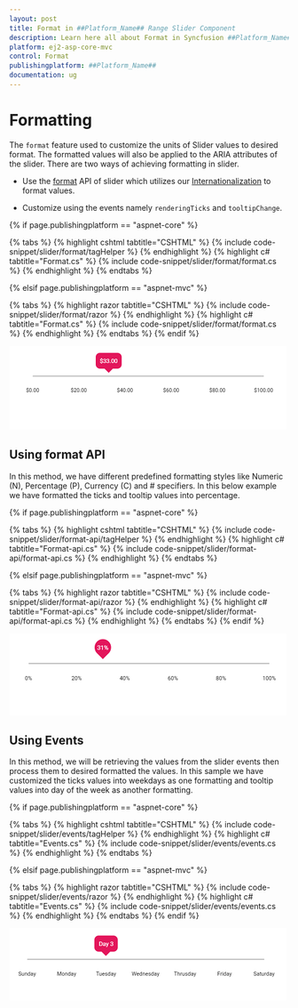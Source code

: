 ```yaml
---
layout: post
title: Format in ##Platform_Name## Range Slider Component
description: Learn here all about Format in Syncfusion ##Platform_Name## Range Slider component and more.
platform: ej2-asp-core-mvc
control: Format
publishingplatform: ##Platform_Name##
documentation: ug
---
```



# Formatting

The `format` feature used to customize the units of Slider values to desired format. The formatted values will also be applied to the ARIA attributes of the slider. There are two ways of achieving formatting in slider.

* Use the [format](https://ej2.syncfusion.com/documentation/slider/api-tooltipData.html?lang=es5#format) API of slider which utilizes our [Internationalization](https://ej2.syncfusion.com/16.1.37/documentation/base/intl.html?lang=es5#loading-culture-data) to format values.

* Customize using the events namely `renderingTicks` and `tooltipChange`.

{% if page.publishingplatform == "aspnet-core" %}

{% tabs %}
{% highlight cshtml tabtitle="CSHTML" %}
{% include code-snippet/slider/format/tagHelper %}
{% endhighlight %}
{% highlight c# tabtitle="Format.cs" %}
{% include code-snippet/slider/format/format.cs %}
{% endhighlight %}
{% endtabs %}

{% elsif page.publishingplatform == "aspnet-mvc" %}

{% tabs %}
{% highlight razor tabtitle="CSHTML" %}
{% include code-snippet/slider/format/razor %}
{% endhighlight %}
{% highlight c# tabtitle="Format.cs" %}
{% include code-snippet/slider/format/format.cs %}
{% endhighlight %}
{% endtabs %}
{% endif %}



![ASP .NET Core - Slider - Format](./images/slider-format.png)

## Using format API

In this method, we have different predefined formatting styles like Numeric (N), Percentage (P), Currency (C) and # specifiers. In this below example we have formatted the ticks and tooltip values into percentage.

{% if page.publishingplatform == "aspnet-core" %}

{% tabs %}
{% highlight cshtml tabtitle="CSHTML" %}
{% include code-snippet/slider/format-api/tagHelper %}
{% endhighlight %}
{% highlight c# tabtitle="Format-api.cs" %}
{% include code-snippet/slider/format-api/format-api.cs %}
{% endhighlight %}
{% endtabs %}

{% elsif page.publishingplatform == "aspnet-mvc" %}

{% tabs %}
{% highlight razor tabtitle="CSHTML" %}
{% include code-snippet/slider/format-api/razor %}
{% endhighlight %}
{% highlight c# tabtitle="Format-api.cs" %}
{% include code-snippet/slider/format-api/format-api.cs %}
{% endhighlight %}
{% endtabs %}
{% endif %}



![ASP .NET Core - Slider - Format API](./images/slider-format-api.png)

## Using Events

In this method, we will be retrieving the values from the slider events then process them to desired formatted the values. In this sample we have customized the ticks values into weekdays as one formatting and tooltip values into day of the week as another formatting.

{% if page.publishingplatform == "aspnet-core" %}

{% tabs %}
{% highlight cshtml tabtitle="CSHTML" %}
{% include code-snippet/slider/events/tagHelper %}
{% endhighlight %}
{% highlight c# tabtitle="Events.cs" %}
{% include code-snippet/slider/events/events.cs %}
{% endhighlight %}
{% endtabs %}

{% elsif page.publishingplatform == "aspnet-mvc" %}

{% tabs %}
{% highlight razor tabtitle="CSHTML" %}
{% include code-snippet/slider/events/razor %}
{% endhighlight %}
{% highlight c# tabtitle="Events.cs" %}
{% include code-snippet/slider/events/events.cs %}
{% endhighlight %}
{% endtabs %}
{% endif %}



![ASP .NET Core - Slider - Events](./images/slider-events.png)